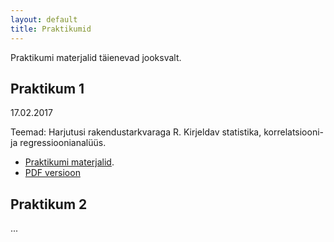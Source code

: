 ```yaml
---
layout: default
title: Praktikumid
---
```


Praktikumi materjalid täienevad jooksvalt.

## Praktikum 1

17.02.2017 

Teemad: Harjutusi rakendustarkvaraga R. Kirjeldav statistika, korrelatsiooni- ja regressioonianalüüs.

* [Praktikumi materjalid](../1praktikum). 
* [PDF versioon](https://docs.google.com/viewer?url=https://github.com/datamartin/datamartin.github.io/blob/master/_1praktikum/1praktikum17.pdf)


## Praktikum 2

...
